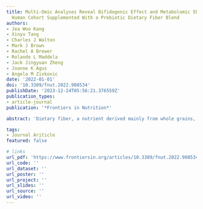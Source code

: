 ```yaml
---
title: Multi-Omic Analyses Reveal Bifidogenic Effect and Metabolomic Shifts in Healthy
  Human Cohort Supplemented With a Prebiotic Dietary Fiber Blend
authors:
- Jea Woo Kang
- Xinyu Tang
- Charles J Walton
- Mark J Brown
- Rachel A Brewer
- Rolando L Maddela
- Jack Jingyuan Zheng
- Joanne K Agus
- Angela M Zivkovic
date: '2022-01-01'
doi: '10.3389/fnut.2022.908534'
publishDate: '2023-12-24T05:56:21.376559Z'
publication_types:
- article-journal
publication: '*Frontiers in Nutrition*'

abstract: 'Dietary fiber, a nutrient derived mainly from whole grains, vegetables, fruits, and legumes, is known to confer a number of health benefits, yet most Americans consume less than half of the daily recommended amount. Convenience and affordability are key factors determining the ability of individuals to incorporate fiber-rich foods into their diet, and many Americans struggle to access, afford, and prepare foods rich in fiber. The objective of this clinical study was to test the changes in microbial community composition, human metabolomics, and general health markers of a convenient, easy to use prebiotic supplement in generally healthy young participants consuming a diet low in fiber. Twenty healthy adults participated in this randomized, placebo-controlled, double-blind, crossover study which was registered at clinicaltrials.gov as NCT03785860. During the study participants consumed 12 g of a prebiotic fiber supplement and 12 g of placebo daily as a powder mixed with water as part of their habitual diet in randomized order for 4 weeks, with a 4-week washout between treatment arms. Fecal microbial DNA was extracted and sequenced by shallow shotgun sequencing on an Illumina NovaSeq. Plasma metabolites were detected using liquid chromatography-mass spectrometry with untargeted analysis. The phylum Actinobacteria, genus Bifidobacterium, and several Bifidobacterium species (B. bifidum, B. adolescentis, B. breve, B. catenulatum, and B. longum) significantly increased after prebiotic supplementation when compared to the placebo. The abundance of genes associated with the utilization of the prebiotic fiber ingredients (sacA, xfp, xpk) and the production of acetate (poxB, ackA) significantly changed with prebiotic supplementation. Additionally, the abundance of genes associated with the prebiotic utilization (xfp, xpk), acetate production (ackA), and choline to betaine oxidation (gbsB) were significantly correlated with changes in the abundance of the genus Bifidobacterium in the prebiotic group. Plasma concentrations of the bacterially produced metabolite indolepropionate significantly increased. The results of this study demonstrate that an easy to consume, low dose (12 g) of a prebiotic powder taken daily increases the abundance of beneficial bifidobacteria and the production of health-promoting bacteria-derived metabolites in healthy individuals with a habitual low-fiber diet.'

tags:
- Journal Ariticle
featured: false

# links
url_pdf: 'https://www.frontiersin.org/articles/10.3389/fnut.2022.908534/full'
url_code: ''
url_dataset: ''
url_poster: ''
url_project: ''
url_slides: ''
url_source: ''
url_video: ''
---
```

